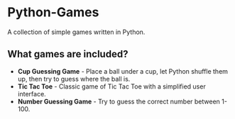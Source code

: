 # Python-Games
A collection of simple games written in Python. 

<h2>What games are included?</h2>
<ul>
  <li><strong>Cup Guessing Game</strong> - Place a ball under a cup, let Python shuffle them up, then try to guess where the ball is.</li>
  <li><strong>Tic Tac Toe</strong> - Classic game of Tic Tac Toe with a simplified user interface.</li>
  <li><strong>Number Guessing Game</strong> - Try to guess the correct number between 1-100.</li>
</ul>
